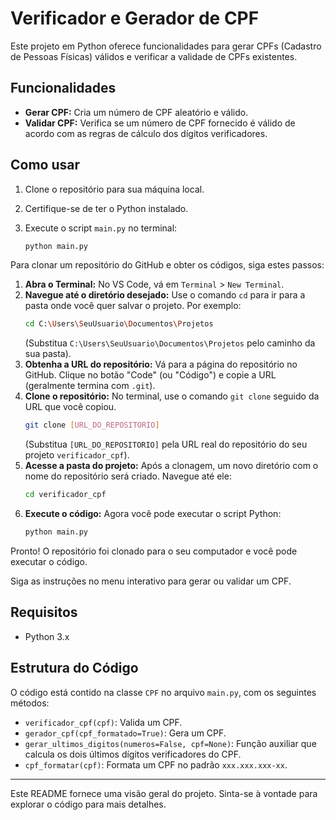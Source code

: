 # Verificador e Gerador de CPF

Este projeto em Python oferece funcionalidades para gerar CPFs (Cadastro de Pessoas Físicas) válidos e verificar a validade de CPFs existentes.

## Funcionalidades

*   **Gerar CPF:** Cria um número de CPF aleatório e válido.
*   **Validar CPF:** Verifica se um número de CPF fornecido é válido de acordo com as regras de cálculo dos dígitos verificadores.

## Como usar

1.  Clone o repositório para sua máquina local.
2.  Certifique-se de ter o Python instalado.
3.  Execute o script `main.py` no terminal:

    ```bash
    python main.py
    ```
Para clonar um repositório do GitHub e obter os códigos, siga estes passos:

1.  **Abra o Terminal:** No VS Code, vá em `Terminal` > `New Terminal`.
2.  **Navegue até o diretório desejado:** Use o comando `cd` para ir para a pasta onde você quer salvar o projeto. Por exemplo:
    ```bash
    cd C:\Users\SeuUsuario\Documentos\Projetos
    ```
    (Substitua `C:\Users\SeuUsuario\Documentos\Projetos` pelo caminho da sua pasta).
3.  **Obtenha a URL do repositório:** Vá para a página do repositório no GitHub. Clique no botão "Code" (ou "Código") e copie a URL (geralmente termina com `.git`).
4.  **Clone o repositório:** No terminal, use o comando `git clone` seguido da URL que você copiou.
    ```bash
    git clone [URL_DO_REPOSITORIO]
    ```
    (Substitua `[URL_DO_REPOSITORIO]` pela URL real do repositório do seu projeto `verificador_cpf`).
5.  **Acesse a pasta do projeto:** Após a clonagem, um novo diretório com o nome do repositório será criado. Navegue até ele:
    ```bash
    cd verificador_cpf
    ```
6.  **Execute o código:** Agora você pode executar o script Python:
    ```bash
    python main.py
    ```

Pronto! O repositório foi clonado para o seu computador e você pode executar o código.


Siga as instruções no menu interativo para gerar ou validar um CPF.

## Requisitos

*   Python 3.x

## Estrutura do Código

O código está contido na classe `CPF` no arquivo `main.py`, com os seguintes métodos:

*   `verificador_cpf(cpf)`: Valida um CPF.
*   `gerador_cpf(cpf_formatado=True)`: Gera um CPF.
*   `gerar_ultimos_digitos(numeros=False, cpf=None)`: Função auxiliar que calcula os dois últimos dígitos verificadores do CPF.
*   `cpf_formatar(cpf)`: Formata um CPF no padrão `xxx.xxx.xxx-xx`.

---

Este README fornece uma visão geral do projeto. Sinta-se à vontade para explorar o código para mais detalhes.
